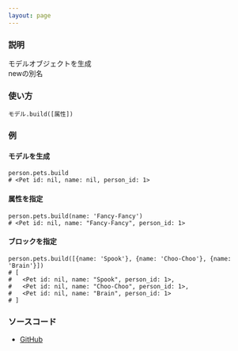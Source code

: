 ```yaml
---
layout: page
---
```

### 説明
モデルオブジェクトを生成  
newの別名

### 使い方
    モデル.build([属性])

### 例
#### モデルを生成
    person.pets.build
    # <Pet id: nil, name: nil, person_id: 1>

#### 属性を指定
    person.pets.build(name: 'Fancy-Fancy')
    # <Pet id: nil, name: "Fancy-Fancy", person_id: 1>

#### ブロックを指定
    person.pets.build([{name: 'Spook'}, {name: 'Choo-Choo'}, {name: 'Brain'}])
    # [
    #   <Pet id: nil, name: "Spook", person_id: 1>,
    #   <Pet id: nil, name: "Choo-Choo", person_id: 1>,
    #   <Pet id: nil, name: "Brain", person_id: 1>
    # ]

### ソースコード
* [GitHub](https://github.com/rails/rails/blob/f33d52c95217212cbacc8d5e44b5a8e3cdc6f5b3/activerecord/lib/active_record/associations/collection_proxy.rb#L315)
